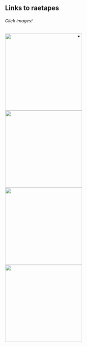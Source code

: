 ## Links to raetapes


###### Click images!

<a href="https://open.spotify.com/playlist/5O50NWzN6Wg0APnkJommVP?si=32438f3e83cc486f&nd=1"><img src="https://i.scdn.co/image/ab67706c0000bebbd646c6157727ccaffdf88fe3" align="left" height="250" width="250"></a>


<a href="https://open.spotify.com/playlist/2O65CqWRBxEybS3hJV8VlI?si=b26543a913c2449f"><img src="https://i.scdn.co/image/ab67706c0000bebb12ea40fcae6fd47215e4140e" align="left" height="250" width="250"></a>

-

<a href="https://open.spotify.com/playlist/3qtknr9a0ZCSm12roBG38w?si=54745daec70c4824"><img src="https://i.scdn.co/image/ab67706c0000bebb2cece0d8aec0b247e1ba1853" align="left" height="250" width="250"></a>


<a href="https://open.spotify.com/playlist/5siqTDOweBwq8igh7gxYUt?si=2d1bc67de15d4deb"><img src="https://i.scdn.co/image/ab67706c0000bebbee21c0e9934c1c2a142d5548" align="left" height="250" width="250"></a>
